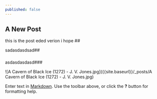 ```yaml
---
published: false
---
```

## A New Post

this is the post eded verion i hope ##

sadasdasdsad##

###

asdasdasdasd###

![A Cavern of Black Ice (1272) - J. V. Jones.jpg]({{site.baseurl}}/_posts/A Cavern of Black Ice (1272) - J. V. Jones.jpg)


Enter text in [Markdown](http://daringfireball.net/projects/markdown/). Use the toolbar above, or click the **?** button for formatting help.
